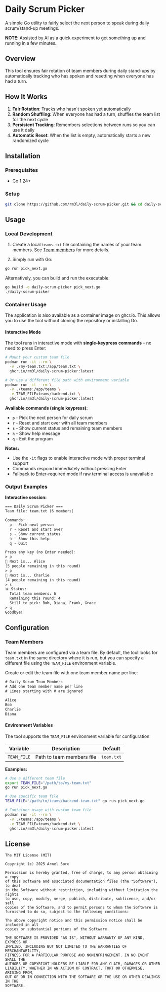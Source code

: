 # Daily Scrum Picker

A simple Go utility to fairly select the next person to speak during daily scrum/stand-up meetings.

**NOTE**: Assisted by AI as a quick experiment to get something up and running in a few minutes.

## Overview

This tool ensures fair rotation of team members during daily stand-ups by automatically tracking who has spoken and resetting when everyone has had a turn.

## How It Works

1. **Fair Rotation**: Tracks who hasn't spoken yet automatically
2. **Random Shuffling**: When everyone has had a turn, shuffles the team list for the next cycle
3. **Persistent Tracking**: Remembers selections between runs so you can use it daily
4. **Automatic Reset**: When the list is empty, automatically starts a new randomized cycle

## Installation

### Prerequisites

- Go 1.24+

### Setup

```bash
git clone https://github.com/rm3l/daily-scrum-picker.git && cd daily-scrum-picker
```

## Usage

### Local Development

1. Create a local `teams.txt` file containing the names of your team members. See [Team members](#team-members) for more details.

2. Simply run with Go:

```bash
go run pick_next.go
```

Alternatively, you can build and run the executable:

```bash
go build -o daily-scrum-picker pick_next.go
./daily-scrum-picker
```

### Container Usage

The application is also available as a container image on ghcr.io. This allows you to use the tool without cloning the repository or installing Go.

#### Interactive Mode

The tool runs in interactive mode with **single-keypress commands** - no need to press Enter:

```bash
# Mount your custom team file
podman run -it --rm \
  -v ./my-team.txt:/app/team.txt \
  ghcr.io/rm3l/daily-scrum-picker:latest

# Or use a different file path with environment variable
podman run -it --rm \
  -v ./teams:/app/teams \
  -e TEAM_FILE=teams/backend.txt \
  ghcr.io/rm3l/daily-scrum-picker:latest
```

**Available commands (single keypress):**

- **`p`** - Pick the next person for daily scrum
- **`r`** - Reset and start over with all team members  
- **`s`** - Show current status and remaining team members
- **`h`** - Show help message
- **`q`** - Exit the program

**Notes:** 

- Use the `-it` flags to enable interactive mode with proper terminal support
- Commands respond immediately without pressing Enter
- Fallback to Enter-required mode if raw terminal access is unavailable

### Output Examples

**Interactive session:**

```txt
=== Daily Scrum Picker ===
Team file: team.txt (6 members)

Commands:
  p - Pick next person
  r - Reset and start over
  s - Show current status
  h - Show this help
  q - Quit

Press any key (no Enter needed):
> p
🎯 Next is... Alice
(5 people remaining in this round)
> p
🎯 Next is... Charlie
(4 people remaining in this round)
> s
📊 Status:
  Total team members: 6
  Remaining this round: 4
  Still to pick: Bob, Diana, Frank, Grace
> q
Goodbye!
```

## Configuration

### Team Members

Team members are configured via a team file. By default, the tool looks for `team.txt` in the same directory where it is run, but you can specify a different file using the `TEAM_FILE` environment variable.

Create or edit the team file with one team member name per line:

```txt
# Daily Scrum Team Members
# Add one team member name per line
# Lines starting with # are ignored

Alice
Bob
Charlie
Diana
```

#### Environment Variables

The tool supports the `TEAM_FILE` environment variable for configuration:

| Variable | Description | Default |
|----------|-------------|---------|
| `TEAM_FILE` | Path to team members file | `team.txt` |

**Examples:**

```bash
# Use a different team file
export TEAM_FILE="/path/to/my-team.txt"
go run pick_next.go

# Use specific team file
TEAM_FILE="/path/to/teams/backend-team.txt" go run pick_next.go

# Container usage with custom team file
podman run -it --rm \
  -v ./teams:/app/teams \
  -e TEAM_FILE=teams/backend.txt \
  ghcr.io/rm3l/daily-scrum-picker:latest
```

## License

    The MIT License (MIT)

    Copyright (c) 2025 Armel Soro

    Permission is hereby granted, free of charge, to any person obtaining a copy
    of this software and associated documentation files (the "Software"), to deal
    in the Software without restriction, including without limitation the rights
    to use, copy, modify, merge, publish, distribute, sublicense, and/or sell
    copies of the Software, and to permit persons to whom the Software is
    furnished to do so, subject to the following conditions:

    The above copyright notice and this permission notice shall be included in all
    copies or substantial portions of the Software.

    THE SOFTWARE IS PROVIDED "AS IS", WITHOUT WARRANTY OF ANY KIND, EXPRESS OR
    IMPLIED, INCLUDING BUT NOT LIMITED TO THE WARRANTIES OF MERCHANTABILITY,
    FITNESS FOR A PARTICULAR PURPOSE AND NONINFRINGEMENT. IN NO EVENT SHALL THE
    AUTHORS OR COPYRIGHT HOLDERS BE LIABLE FOR ANY CLAIM, DAMAGES OR OTHER
    LIABILITY, WHETHER IN AN ACTION OF CONTRACT, TORT OR OTHERWISE, ARISING FROM,
    OUT OF OR IN CONNECTION WITH THE SOFTWARE OR THE USE OR OTHER DEALINGS IN THE
    SOFTWARE.
